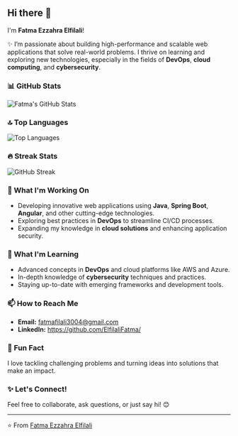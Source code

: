 ## Hi there 👋  

I'm **Fatma Ezzahra Elfilali**!  

✨ I’m passionate about building high-performance and scalable web applications that solve real-world problems. I thrive on learning and exploring new technologies, especially in the fields of **DevOps**, **cloud computing**, and **cybersecurity**.  
### 📊 GitHub Stats  

![Fatma's GitHub Stats](https://github-readme-stats.vercel.app/api?username=ElfilaliFatma&show_icons=true&theme=radical)  

### 🔝 Top Languages  

![Top Languages](https://github-readme-stats.vercel.app/api/top-langs/?username=ElfilaliFatma&layout=compact&theme=radical)  

### 🔥 Streak Stats  

![GitHub Streak](https://streak-stats.demolab.com?user=ElfilaliFatma&theme=radical&hide_border=true)  

### 🔭 What I'm Working On  
- Developing innovative web applications using **Java**, **Spring Boot**, **Angular**, and other cutting-edge technologies.  
- Exploring best practices in **DevOps** to streamline CI/CD processes.  
- Expanding my knowledge in **cloud solutions** and enhancing application security.  

### 🌱 What I'm Learning  
- Advanced concepts in **DevOps** and cloud platforms like AWS and Azure.  
- In-depth knowledge of **cybersecurity** techniques and practices.  
- Staying up-to-date with emerging frameworks and development tools.  

### 📫 How to Reach Me  
- **Email:** fatmafilali3004@gmail.com 
- **LinkedIn:** https://github.com/ElfilaliFatma/

### 💬 Fun Fact  
I love tackling challenging problems and turning ideas into solutions that make an impact.  

### ✨ Let's Connect!  
Feel free to collaborate, ask questions, or just say hi! 😊  

---
⭐️ From [Fatma Ezzahra Elfilali](https://github.com/ElfilaliFatma)  
